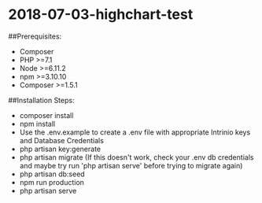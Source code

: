 # 2018-07-03-highchart-test
##Prerequisites:
- Composer
- PHP >=7.1
- Node >=6.11.2
- npm >=3.10.10
- Composer >=1.5.1

##Installation Steps:
- composer install
- npm install
- Use the .env.example to create a .env file with appropriate Intrinio keys and Database Credentials
- php artisan key:generate
- php artisan migrate (If this doesn't work, check your .env db credentials and maybe try run 'php artisan serve' before trying to migrate again)
- php artisan db:seed
- npm run production
- php artisan serve